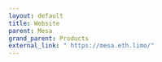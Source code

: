 ```yaml
---
layout: default
title: Website
parent: Mesa
grand_parent: Products
external_link: " https://mesa.eth.limo/"
---
```


